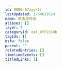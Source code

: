 ```yaml
---
id: 0880-67ayyk1r
lastUpdated: 1754633624
name: 蟒古思神话
aliases: []
layer: 4
categoryId: cat_OfFSSbRb
tagIds: []
nsfw: false
parent: ""
relatedEntries: []
timelineEvents: []
titledLinks: []
---
```


